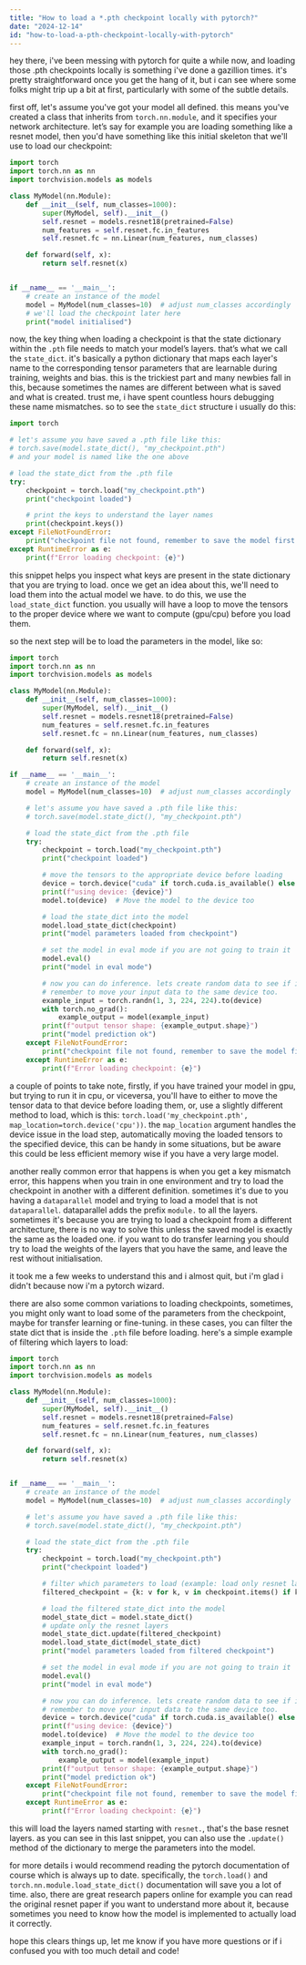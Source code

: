 ```yaml
---
title: "How to load a *.pth checkpoint locally with pytorch?"
date: "2024-12-14"
id: "how-to-load-a-pth-checkpoint-locally-with-pytorch"
---
```


hey there, i've been messing with pytorch for quite a while now, and loading those .pth checkpoints locally is something i've done a gazillion times. it's pretty straightforward once you get the hang of it, but i can see where some folks might trip up a bit at first, particularly with some of the subtle details.

first off, let's assume you've got your model all defined. this means you've created a class that inherits from `torch.nn.module`, and it specifies your network architecture. let’s say for example you are loading something like a resnet model, then you'd have something like this initial skeleton that we'll use to load our checkpoint:

```python
import torch
import torch.nn as nn
import torchvision.models as models

class MyModel(nn.Module):
    def __init__(self, num_classes=1000):
        super(MyModel, self).__init__()
        self.resnet = models.resnet18(pretrained=False)
        num_features = self.resnet.fc.in_features
        self.resnet.fc = nn.Linear(num_features, num_classes)

    def forward(self, x):
        return self.resnet(x)


if __name__ == '__main__':
    # create an instance of the model
    model = MyModel(num_classes=10)  # adjust num_classes accordingly
    # we'll load the checkpoint later here
    print("model initialised")

```

now, the key thing when loading a checkpoint is that the state dictionary within the `.pth` file needs to match your model’s layers. that’s what we call the `state_dict`. it's basically a python dictionary that maps each layer's name to the corresponding tensor parameters that are learnable during training, weights and bias. this is the trickiest part and many newbies fall in this, because sometimes the names are different between what is saved and what is created. trust me, i have spent countless hours debugging these name mismatches. so to see the `state_dict` structure i usually do this:

```python
import torch

# let's assume you have saved a .pth file like this:
# torch.save(model.state_dict(), "my_checkpoint.pth")
# and your model is named like the one above

# load the state_dict from the .pth file
try:
    checkpoint = torch.load("my_checkpoint.pth")
    print("checkpoint loaded")

    # print the keys to understand the layer names
    print(checkpoint.keys())
except FileNotFoundError:
    print("checkpoint file not found, remember to save the model first!")
except RuntimeError as e:
    print(f"Error loading checkpoint: {e}")
```

this snippet helps you inspect what keys are present in the state dictionary that you are trying to load. once we get an idea about this, we'll need to load them into the actual model we have. to do this, we use the `load_state_dict` function. you usually will have a loop to move the tensors to the proper device where we want to compute (gpu/cpu) before you load them.

so the next step will be to load the parameters in the model, like so:

```python
import torch
import torch.nn as nn
import torchvision.models as models

class MyModel(nn.Module):
    def __init__(self, num_classes=1000):
        super(MyModel, self).__init__()
        self.resnet = models.resnet18(pretrained=False)
        num_features = self.resnet.fc.in_features
        self.resnet.fc = nn.Linear(num_features, num_classes)

    def forward(self, x):
        return self.resnet(x)

if __name__ == '__main__':
    # create an instance of the model
    model = MyModel(num_classes=10)  # adjust num_classes accordingly

    # let's assume you have saved a .pth file like this:
    # torch.save(model.state_dict(), "my_checkpoint.pth")

    # load the state_dict from the .pth file
    try:
        checkpoint = torch.load("my_checkpoint.pth")
        print("checkpoint loaded")

        # move the tensors to the appropriate device before loading
        device = torch.device("cuda" if torch.cuda.is_available() else "cpu")
        print(f"using device: {device}")
        model.to(device)  # Move the model to the device too

        # load the state_dict into the model
        model.load_state_dict(checkpoint)
        print("model parameters loaded from checkpoint")

        # set the model in eval mode if you are not going to train it
        model.eval()
        print("model in eval mode")

        # now you can do inference. lets create random data to see if it works.
        # remember to move your input data to the same device too.
        example_input = torch.randn(1, 3, 224, 224).to(device)
        with torch.no_grad():
            example_output = model(example_input)
        print(f"output tensor shape: {example_output.shape}")
        print("model prediction ok")
    except FileNotFoundError:
        print("checkpoint file not found, remember to save the model first!")
    except RuntimeError as e:
        print(f"Error loading checkpoint: {e}")

```

a couple of points to take note, firstly, if you have trained your model in gpu, but trying to run it in cpu, or viceversa, you'll have to either to move the tensor data to that device before loading them, or, use a slightly different method to load, which is this: `torch.load('my_checkpoint.pth', map_location=torch.device('cpu'))`. the `map_location` argument handles the device issue in the load step, automatically moving the loaded tensors to the specified device, this can be handy in some situations, but be aware this could be less efficient memory wise if you have a very large model.

another really common error that happens is when you get a key mismatch error, this happens when you train in one environment and try to load the checkpoint in another with a different definition. sometimes it's due to you having a `dataparallel` model and trying to load a model that is not `dataparallel`. dataparallel adds the prefix `module.` to all the layers. sometimes it's because you are trying to load a checkpoint from a different architecture, there is no way to solve this unless the saved model is exactly the same as the loaded one. if you want to do transfer learning you should try to load the weights of the layers that you have the same, and leave the rest without initialisation.

it took me a few weeks to understand this and i almost quit, but i'm glad i didn't because now i'm a pytorch wizard.

there are also some common variations to loading checkpoints, sometimes, you might only want to load some of the parameters from the checkpoint, maybe for transfer learning or fine-tuning. in these cases, you can filter the state dict that is inside the `.pth` file before loading. here's a simple example of filtering which layers to load:

```python
import torch
import torch.nn as nn
import torchvision.models as models

class MyModel(nn.Module):
    def __init__(self, num_classes=1000):
        super(MyModel, self).__init__()
        self.resnet = models.resnet18(pretrained=False)
        num_features = self.resnet.fc.in_features
        self.resnet.fc = nn.Linear(num_features, num_classes)

    def forward(self, x):
        return self.resnet(x)


if __name__ == '__main__':
    # create an instance of the model
    model = MyModel(num_classes=10)  # adjust num_classes accordingly

    # let's assume you have saved a .pth file like this:
    # torch.save(model.state_dict(), "my_checkpoint.pth")

    # load the state_dict from the .pth file
    try:
        checkpoint = torch.load("my_checkpoint.pth")
        print("checkpoint loaded")

        # filter which parameters to load (example: load only resnet layers)
        filtered_checkpoint = {k: v for k, v in checkpoint.items() if k.startswith('resnet.')}

        # load the filtered state_dict into the model
        model_state_dict = model.state_dict()
        # update only the resnet layers
        model_state_dict.update(filtered_checkpoint)
        model.load_state_dict(model_state_dict)
        print("model parameters loaded from filtered checkpoint")

        # set the model in eval mode if you are not going to train it
        model.eval()
        print("model in eval mode")

        # now you can do inference. lets create random data to see if it works.
        # remember to move your input data to the same device too.
        device = torch.device("cuda" if torch.cuda.is_available() else "cpu")
        print(f"using device: {device}")
        model.to(device)  # Move the model to the device too
        example_input = torch.randn(1, 3, 224, 224).to(device)
        with torch.no_grad():
            example_output = model(example_input)
        print(f"output tensor shape: {example_output.shape}")
        print("model prediction ok")
    except FileNotFoundError:
        print("checkpoint file not found, remember to save the model first!")
    except RuntimeError as e:
        print(f"Error loading checkpoint: {e}")
```

this will load the layers named starting with `resnet.`, that's the base resnet layers. as you can see in this last snippet, you can also use the `.update()` method of the dictionary to merge the parameters into the model.

for more details i would recommend reading the pytorch documentation of course which is always up to date. specifically, the `torch.load()` and `torch.nn.module.load_state_dict()` documentation will save you a lot of time. also, there are great research papers online for example you can read the original resnet paper if you want to understand more about it, because sometimes you need to know how the model is implemented to actually load it correctly.

hope this clears things up, let me know if you have more questions or if i confused you with too much detail and code!
